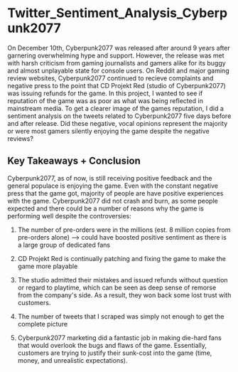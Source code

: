 # Twitter_Sentiment_Analysis_Cyberpunk2077

On December 10th, Cyberpunk2077 was released after around 9 years after garnering overwhelming hype and support. However, the release was met with harsh criticism from gaming journalists and gamers alike for its buggy and almost unplayable state for console users. On Reddit and major gaming review websites, Cyberpunk2077 continued to recieve complaints and negative press to the point that CD Projekt Red (studio of Cyberpunk2077) was issuing refunds for the game. In this project, I wanted to see if reputation of the game was as poor as what was being reflected in mainstream media. To get a clearer image of the games reputation, I did a sentiment analysis on the tweets related to Cyberpunk2077 five days before and after release. Did these negative, vocal opinions represent the majority or were most gamers silently enjoying the game despite the negative reviews? 


## Key Takeaways + Conclusion 
Cyberpunk2077, as of now, is still receiving positive feedback and the general populace is enjoying the game. Even with the constant negative press that the game got, majority of people are have positive experiences with the game. Cyberpunk2077 did not crash and burn, as some people expected and there could be a number of reasons why the game is performing well despite the controversies: 

1. The number of pre-orders were in the millions (est. 8 million copies from pre-orders alone) --> could have boosted positive sentiment as there is a large group of dedicated fans 


2. CD Projekt Red is continually patching and fixing the game to make the game more playable 


3. The studio admitted their mistakes and issued refunds without question or regard to playtime, which can be seen as deep sense of remorse from the company's side. As a result, they won back some lost trust with customers. 


4. The number of tweets that I scraped was simply not enough to get the complete picture 


5. Cyberpunk2077 marketing did a fantastic job in making die-hard fans that would overlook the bugs and flaws of the game. Essentially, customers are trying to justify their sunk-cost into the game (time, money, and unrealistic expectations). 
